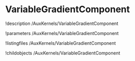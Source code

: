 <!-- MOOSE Documentation Stub: Remove this when content is added. -->

# VariableGradientComponent
!description /AuxKernels/VariableGradientComponent

!parameters /AuxKernels/VariableGradientComponent

!listingfiles /AuxKernels/VariableGradientComponent

!childobjects /AuxKernels/VariableGradientComponent
